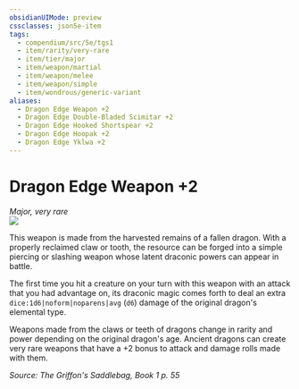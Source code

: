 ```yaml
---
obsidianUIMode: preview
cssclasses: json5e-item
tags:
  - compendium/src/5e/tgs1
  - item/rarity/very-rare
  - item/tier/major
  - item/weapon/martial
  - item/weapon/melee
  - item/weapon/simple
  - item/wondrous/generic-variant
aliases:
  - Dragon Edge Weapon +2
  - Dragon Edge Double-Bladed Scimitar +2
  - Dragon Edge Hooked Shortspear +2
  - Dragon Edge Hoopak +2
  - Dragon Edge Yklwa +2
---
```

# Dragon Edge Weapon +2
*Major, very rare*  
![](https://raw.githubusercontent.com/TheGiddyLimit/homebrew/master/_img/TGS1/Dragon-Edge-Weapon.webp#right)  


This weapon is made from the harvested remains of a fallen dragon. With a properly reclaimed claw or tooth, the resource can be forged into a simple piercing or slashing weapon whose latent draconic powers can appear in battle.

The first time you hit a creature on your turn with this weapon with an attack that you had advantage on, its draconic magic comes forth to deal an extra `dice:1d6|noform|noparens|avg` (`d6`) damage of the original dragon's elemental type.

Weapons made from the claws or teeth of dragons change in rarity and power depending on the original dragon's age. Ancient dragons can create very rare weapons that have a +2 bonus to attack and damage rolls made with them.

*Source: The Griffon's Saddlebag, Book 1 p. 55*
